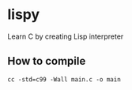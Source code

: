 # lispy
Learn C by creating Lisp interpreter

## How to compile
```
cc -std=c99 -Wall main.c -o main
```
